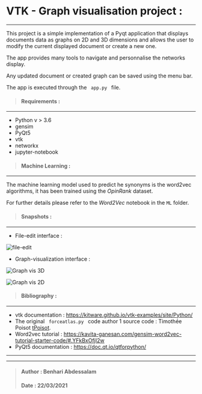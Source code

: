 # VTK - Graph visualisation project :
___
This project is a simple implementation of a Pyqt application that displays documents data as graphs on 2D and 3D dimensions and allows the user to modify the current displayed document or create a new one.

The app provides many tools to navigate and personnalise the networks display.

Any updated document or created graph can be saved using the menu bar.

The app is executed through the <code> app.py </code> file.

> #### Requirements :
___
- Python v > 3.6 
- gensim
- PyQt5
- vtk
- networkx
- jupyter-notebook
> #### Machine Learning :
___

The machine learning model used to predict he synonyms is the word2vec algorithms, it has been trained using the _OpinRank_ dataset. 

For further details please refer to the _Word2Vec_ notebook in the <code>ML</code> folder.
> #### Snapshots : 
___
 - File-edit interface :
 
![file-edit](https://github.com/benhari1997/GraphVizApp/tree/master/examples/file-edit-interface.PNG)
 - Graph-visualization interface :
 

![Graph vis 3D](https://github.com/benhari1997/GraphVizApp/tree/master/examples/graph-display-interface.PNG)

![Graph vis 2D](https://github.com/benhari1997/GraphVizApp/tree/master/examples/graph-display-interface-2D.PNG)

> #### Bibliography : 
___

- vtk documentation : https://kitware.github.io/vtk-examples/site/Python/
- The original <code> forceatlas.py </code> code author 1 source code : Timothée Poisot <a href="https://github.com/tpoisot/nxfa2">tPoisot</a>.
- Word2vec tutorial : https://kavita-ganesan.com/gensim-word2vec-tutorial-starter-code/#.YFkBxOfjI2w
- PyQt5 documentation : https://doc.qt.io/qtforpython/
___
___
> #### Author : Benhari Abdessalam
> #### Date : 22/03/2021

